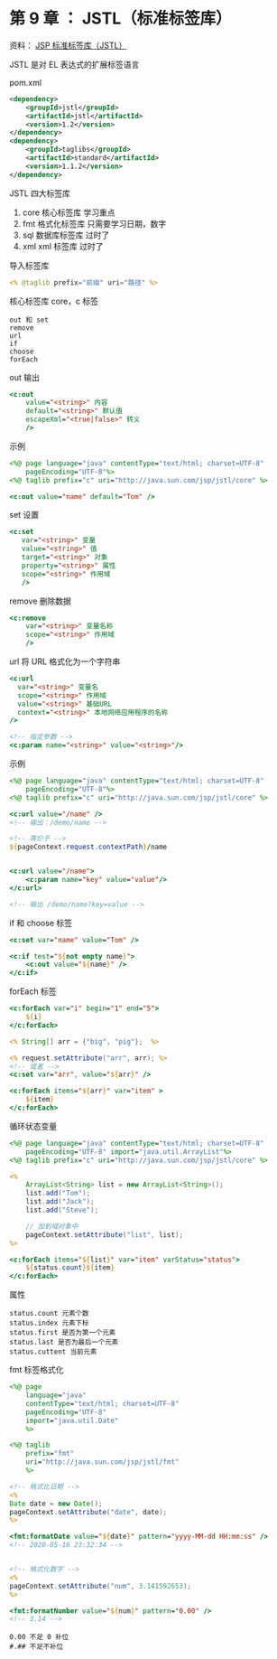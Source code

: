 # 第 9 章 ： JSTL（标准标签库）

资料：
[JSP 标准标签库（JSTL）](https://www.runoob.com/jsp/jsp-jstl.html)

JSTL 是对 EL 表达式的扩展标签语言

pom.xml

```xml
<dependency>
    <groupId>jstl</groupId>
    <artifactId>jstl</artifactId>
    <version>1.2</version>
</dependency>
<dependency>
    <groupId>taglibs</groupId>
    <artifactId>standard</artifactId>
    <version>1.1.2</version>
</dependency>
```

JSTL 四大标签库

1. core 核心标签库 学习重点
2. fmt 格式化标签库 只需要学习日期，数字
3. sql 数据库标签库 过时了
4. xml xml 标签库 过时了

导入标签库

```jsp
<% @taglib prefix="前缀" uri="路径" %>
```

核心标签库 core，c 标签

```
out 和 set
remove
url
if
choose
forEach
```

out 输出

```jsp
<c:out
    value="<string>" 内容
    default="<string>" 默认值
    escapeXml="<true|false>" 转义
    />
```

示例

```jsp
<%@ page language="java" contentType="text/html; charset=UTF-8"
    pageEncoding="UTF-8"%>
<%@ taglib prefix="c" uri="http://java.sun.com/jsp/jstl/core" %>

<c:out value="name" default="Tom" />
```

set 设置

```jsp
<c:set
   var="<string>" 变量
   value="<string>" 值
   target="<string>" 对象
   property="<string>" 属性
   scope="<string>" 作用域
   />
```

remove 删除数据

```jsp
<c:remove
    var="<string>" 变量名称
    scope="<string>" 作用域
    />
```

url 将 URL 格式化为一个字符串

```jsp
<c:url
  var="<string>" 变量名
  scope="<string>" 作用域
  value="<string>" 基础URL
  context="<string>" 本地网络应用程序的名称
/>

<!-- 指定参数 -->
<c:param name="<string>" value="<string>"/>
```

示例

```jsp
<%@ page language="java" contentType="text/html; charset=UTF-8"
    pageEncoding="UTF-8"%>
<%@ taglib prefix="c" uri="http://java.sun.com/jsp/jstl/core" %>

<c:url value="/name" />
<!-- 输出：/demo/name -->

<!-- 等价于 -->
${pageContext.request.contextPath}/name


<c:url value="/name">
    <c:param name="key" value="value"/>
</c:url>

<!-- 输出 /demo/name?key=value -->
```

if 和 choose 标签

```jsp
<c:set var="name" value="Tom" />

<c:if test="${not empty name}">
    <c:out value="${name}" />
</c:if>
```

forEach 标签

```jsp
<c:forEach var="i" begin="1" end="5">
    ${i}
</c:forEach>
```

```jsp
<% String[] arr = {"big", "pig"};  %>

<% request.setAttribute("arr", arr); %>
<!-- 或者 -->
<c:set var="arr", value="${arr}" />

<c:forEach items="${arr}" var="item" >
    ${item}
</c:forEach>
```

循环状态变量

```jsp
<%@ page language="java" contentType="text/html; charset=UTF-8"
    pageEncoding="UTF-8" import="java.util.ArrayList"%>
<%@ taglib prefix="c" uri="http://java.sun.com/jsp/jstl/core" %>

<%
    ArrayList<String> list = new ArrayList<String>();
    list.add("Tom");
    list.add("Jack");
    list.add("Steve");

    // 加到域对象中
    pageContext.setAttribute("list", list);
%>

<c:forEach items="${list}" var="item" varStatus="status">
    ${status.count}${item}
</c:forEach>
```

属性

```
status.count 元素个数
status.index 元素下标
status.first 是否为第一个元素
status.last 是否为最后一个元素
status.cuttent 当前元素
```

fmt 标签格式化

```jsp
<%@ page
    language="java"
    contentType="text/html; charset=UTF-8"
    pageEncoding="UTF-8"
    import="java.util.Date"
    %>

<%@ taglib
    prefix="fmt"
    uri="http://java.sun.com/jsp/jstl/fmt"
    %>

<!-- 格式化日期 -->
<%
Date date = new Date();
pageContext.setAttribute("date", date);
%>

<fmt:formatDate value="${date}" pattern="yyyy-MM-dd HH:mm:ss" />
<!-- 2020-05-16 23:32:34 -->


<!-- 格式化数字 -->
<%
pageContext.setAttribute("num", 3.141592653);
%>

<fmt:formatNumber value="${num}" pattern="0.00" />
<!-- 3.14 -->
```

```
0.00 不足 0 补位
#.## 不足不补位
```

